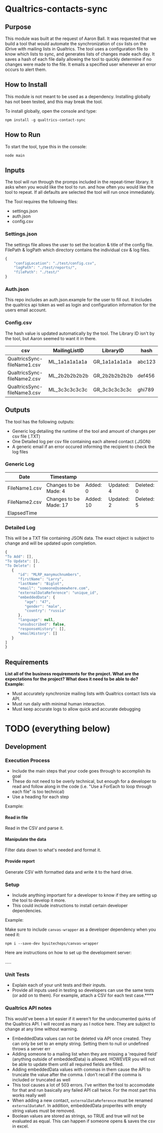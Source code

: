 # Qualtrics-contacts-sync

## Purpose
This module was built at the request of Aaron Ball. It was requested that we build a tool that would automate the synchronization of csv lists on the iDrive with mailing lists in Qualtrics. The tool uses a configuration file to know which lists to sync, and generates lists of changes made each day. It saves a hash of each file daily allowing the tool to quickly determine if no changes were made to the file. It emails a specified user whenever an error occurs to alert them.


## How to Install

This module is not meant to be used as a dependency. Installing globally has not been tested, and this may break the tool.

To install globally, open the console and type:

```
npm install -g qualtrics-contact-sync
```


## How to Run

To start the tool, type this in the console:

```node main```


## Inputs

The tool will run through the promps included in the repeat-timer library. It asks when you would like the tool to run. and how often you would like the tool to repeat. If all defaults are selected the tool will run once immediately.

The Tool requires the following files:
* settings.json 
* auth.json
* config.csv


### Settings.json
The settings file allows the user to set the location & title of the config file. FilePath & logPath which directory contains the individual csv & log files.
```js
{
    "configLocation": "./test/config.csv",
    "logPath": "./test/reports/",
    "filePath": "./test/"
}
```

### Auth.json
This repo includes an auth.json.example for the user to fill out. It includes the qualtrics api token as well as login and configuration information for the users email account.


### Config.csv
The hash value is updated automatically by the tool. The Library ID isn't by the tool, but Aaron seemed to want it in there.

| csv | MailingListID | LibraryID | hash |
|-----|---------------|-----------|------|
|QualtricsSync-fileName1.csv | ML_1a1a1a1a1a | GR_1a1a1a1a1a | abc123 |
|QualtricsSync-fileName2.csv | ML_2b2b2b2b2b | GR_2b2b2b2b2b | def456 |
|QualtricsSync-fileName3.csv | ML_3c3c3c3c3c | GR_3c3c3c3c3c | ghi789 |


## Outputs

The tool has the following outputs:
* Generic log detailing the runtime of the tool and amount of changes per csv file (.TXT)
* One Detailed log per csv file containing each altered contact (.JSON)
* A generic email if an error occured informing the recipient to check the log files


### Generic Log
| Date | Timestamp ||||
|---------------|-----------------------|----------|------------|------------|
| FileName1.csv | Changes to be Made: 4 | Added: 0 | Updated: 4 | Deleted: 0 |
| FileName2.csv | Changes to be Made: 17 | Added: 10 | Updated: 2 | Deleted: 5 |
| ElapsedTime |


### Detailed Log
This will be a TXT file containing JSON data. The exact object is subject to change and will be updated upon completion.
```js
{
"To Add": [],
"To Update": [],
"To Delete": [
   {
      "id": "MLRP_manymuchnumbers",
      "firstName": "Larry",
      "lastName": "Biglot",
      "email": "someone@somewhere.com",
      "externalDataReference": "unique_id",
      "embeddedData": {
         "age": "47",
         "gender": "male",
         "country": "russia"
      },
      "language": null,
      "unsubscribed": false,
      "responseHistory": [],
      "emailHistory": []
   }
]
}
```


## Requirements
**List all of the business requirements for the project. What are the expectations for the project? What does it need to be able to do? Example:**

- Must accurately synchronize mailing lists with Qualtrics contact lists via API.
- Must run daily with minimal human interaction.
- Must keep accurate logs to allow quick and accurate debugging


# TODO (everything below)
## Development

### Execution Process
- Include the main steps that your code goes through to accomplish its goal
- These do not need to be overly technical, but enough for a developer to read and follow along in the code (i.e. "Use a ForEach to loop through each file" is too technical)
- Use a heading for each step

Example:

#### Read in file
Read in the CSV and parse it.

#### Manipulate the data
Filter data down to what's needed and format it.

#### Provide report
Generate CSV with formatted data and write it to the hard drive.


### Setup
- Include anything important for a developer to know if they are setting up the tool to develop it more.
- This could include instructions to install certain developer dependencies.

Example:

Make sure to include `canvas-wrapper` as a developer dependency when you need it:

```
npm i --save-dev byuitechops/canvas-wrapper
```

Here are instructions on how to set up the development server:

.....

### Unit Tests
- Explain each of your unit tests and their inputs.
- Provide all inputs used in testing so developers can use the same tests (or add on to them). For example, attach a CSV for each test case.****


### Qualtrics API notes ###
This would've been a lot easier if it weren't for the undocumented quirks of the Qualtrics API. I will record as many as I notice here. They are subject to change at any time without warning.
* EmbeddedData values can not be deleted via API once created. They can only be set to an empty string. Setting them to null or undefined throws a server err
* Adding someone to a mailing list when they are missing a 'required field' (anything outside of embeddedData) is allowed. HOWEVER you will not be able to update them until all required fields are filled.
* Adding embeddedData values with commas in them cause the API to truncate the value after the comma. I don't recall if the comma is included or truncated as well
* This tool causes a lot of 503 errors. I've written the tool to accomodate for that and run basically any failed API call twice. For the most part this works really well
* When adding a new contact, `externalDataReference` must be renamed `externalDataRef`. In addition, embeddedData properites with empty string values must be removed.
* Boolean values are stored as strings, so TRUE and true will not be evaluated as equal. This can happen if someone opens & saves the csv in excel.